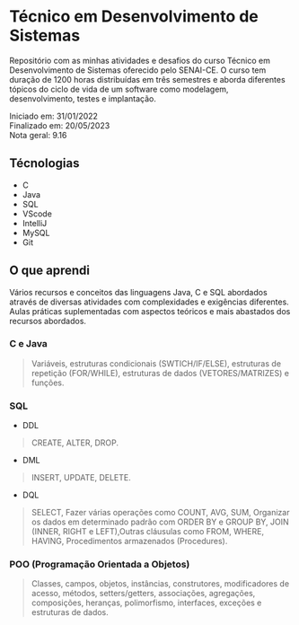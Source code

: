 # Técnico em Desenvolvimento de Sistemas
Repositório com as minhas atividades e desafios do curso Técnico em Desenvolvimento de Sistemas oferecido pelo SENAI-CE. O curso tem duração de 1200 horas distribuídas em três semestres e aborda diferentes tópicos do ciclo de vida de um software como modelagem, desenvolvimento, testes e implantação.

Iniciado em: 31/01/2022
\
Finalizado em: 20/05/2023
\
Nota geral: 9.16

## Técnologias
- C
- Java
- SQL
- VScode
- IntelliJ
- MySQL
- Git

## O que aprendi
Vários recursos e conceitos das linguagens Java, C e SQL abordados através de diversas atividades com complexidades e exigências diferentes. Aulas práticas suplementadas com aspectos teóricos e mais abastados dos recursos abordados.

### C e Java
> Variáveis, estruturas condicionais (SWTICH/IF/ELSE), estruturas de repetição (FOR/WHILE), estruturas de dados (VETORES/MATRIZES) e funções.

### SQL
- DDL 
> CREATE, ALTER, DROP.
- DML
> INSERT, UPDATE, DELETE.
- DQL
> SELECT, Fazer várias operações como COUNT, AVG, SUM, Organizar os dados em determinado padrão com ORDER BY e GROUP BY, JOIN (INNER, RIGHT e LEFT),Outras cláusulas como FROM, WHERE, HAVING, Procedimentos armazenados (Procedures).

### POO (Programação Orientada a Objetos)
> Classes, campos, objetos, instâncias, construtores, modificadores de acesso, métodos, setters/getters, associações, agregações, composições, heranças, polimorfismo, interfaces, exceções e estruturas de dados.